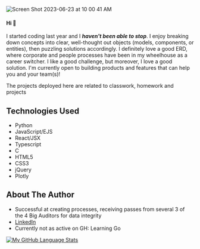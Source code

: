 
![Screen Shot 2023-06-23 at 10 00 41 AM](https://github.com/sylvialchen/sylvialchen/assets/101881486/dd4f982a-d6d9-44ec-a306-040a78a29794)

#### Hi 👋

I started coding last year and I ***haven't been able to stop***. I enjoy breaking down concepts into clear, well-thought out objects (models, components, or entities), then puzzling solutions accordingly. I definitely love a good ERD, where corporate and people processes have been in my wheelhouse as a career switcher. I like a good challenge, but moreover, I love a good solution. I'm currently open to building products and features that can help you and your team(s)!

The projects deployed here are related to classwork, homework and projects

## Technologies Used
* Python
* JavaScript/EJS
* React/JSX
* Typescript
* C
* HTML5
* CSS3
* jQuery
* Plotly

## About The Author
* Successful at creating processes, receiving passes from several 3 of the 4 Big Auditors for data integrity
* [LinkedIn](https://www.linkedin.com/in/sylvialchen/)
* Currently not as active on GH: Learning Go

[![My GitHub Language Stats](https://github-readme-stats.vercel.app/api/top-langs/?username=sylvialchen&langs_count=5&theme=tokyonight)]()
<!-- [![My GitHub Stats](https://github-readme-stats.vercel.app/api/?username=sylvialchen&count_private=true&theme=tokyonight&showicons=true)]() -->
